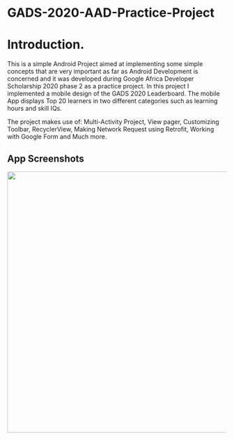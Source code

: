 # GADS-2020-AAD-Practice-Project

# Introduction.
This is a simple Android Project aimed at implementing some simple concepts that are very important as far as Android Development is concerned and it was developed during Google Africa Developer Scholarship 2020 phase 2 as a practice project. In this project I implemented a mobile design of the GADS 2020 Leaderboard. The mobile App displays Top 20 learners in two different categories such as learning hours and skill IQs.

The project makes use of: Multi-Activity Project, View pager, Customizing Toolbar, RecyclerView, Making Network Request using Retrofit, Working with Google Form and Much more.

## App Screenshots


 <img src="https://user-images.githubusercontent.com/46993858/92525647-e56f9780-f22c-11ea-8a04-f6d3fa370063.png"   height="600" >
